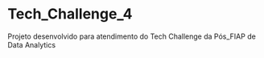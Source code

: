 # Tech_Challenge_4
 
Projeto desenvolvido para atendimento do Tech Challenge da Pós_FIAP de Data Analytics
